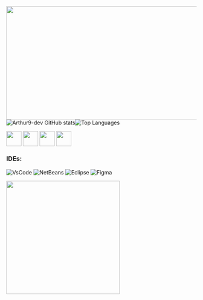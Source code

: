 <div style="width: 100%; overflow: hidden;">
    <img src="https://i.giphy.com/media/v1.Y2lkPTc5MGI3NjExNm4wYWNqaDBrNXd3bWE4ejZud2gycmRieTZqZWxqN2t4MnhhNDh1ZiZlcD12MV9pbnRlcm5hbF9naWZfYnlfaWQmY3Q9Zw/4ExWdLKTCaz16/giphy.gif" style="width: 20000px; height: 300px;" />
</div>
 
 
<div style="display: flex; flex-direction: row; align-items: center;">
  <img src="https://github-readme-stats.vercel.app/api?username=Arthur9-dev&icons=true&theme=transparent&hide_border=true" alt="Arthur9-dev GitHub stats" style="max-width: 50%;"/>
  <img src="https://github-readme-stats.vercel.app/api/top-langs/?username=Arthur9-dev&layout=compact&theme=transparent&hide_border=true&langs_count=10&custom_title=Top%20Languages" alt="Top Languages" style="max-width: 50%;"/>
</div>

<p>
  <img src="https://cdn.jsdelivr.net/gh/devicons/devicon@latest/icons/html5/html5-original-wordmark.svg" width="40" style="display: inline-block; vertical-align: middle;" />
  <img src="https://cdn.jsdelivr.net/gh/devicons/devicon@latest/icons/css3/css3-original-wordmark.svg" width="40" style="display: inline-block; vertical-align: middle;" />
  <img src="https://cdn.jsdelivr.net/gh/devicons/devicon@latest/icons/java/java-original-wordmark.svg" width="40" style="display: inline-block; vertical-align: middle;" />
  <img src="https://cdn.jsdelivr.net/gh/devicons/devicon@latest/icons/javascript/javascript-original.svg" width="40" style="display: inline-block; vertical-align: middle;" />
</p>

### IDEs:
<p>
  <img align="center" alt="VsCode" src="https://img.shields.io/badge/Visual%20Studio%20Code-0078d7.svg?style=for-the-badge&logo=visual-studio-code&logoColor=white"/>
 <img align="center" alt="NetBeans" src="https://img.shields.io/badge/NetBeansIDE-1B6AC6.svg?style=for-the-badge&logo=apache-netbeans-ide&logoColor=white"/>
 <img align="center" alt="Eclipse" src="https://img.shields.io/badge/Eclipse-FE7A16.svg?style=for-the-badge&logo=Eclipse&logoColor=white"/>
 <img align="center" alt="Figma" src="https://img.shields.io/badge/figma-%23F24E1E.svg?style=for-the-badge&logo=figma&logoColor=white"/>
</p>

<div align="left">
   <div align="left">
  <img src="https://github.com/user-attachments/assets/51fc98c9-3aff-45a1-a3ae-4cf9a4652072"  style="width: 300px;" />
</div>
